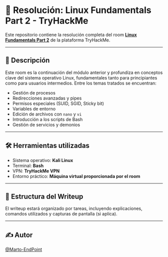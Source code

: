 # 🧠 Resolución: Linux Fundamentals Part 2 - TryHackMe

Este repositorio contiene la resolución completa del room [**Linux Fundamentals Part 2**](https://tryhackme.com/room/linuxfundamentalspart2) de la plataforma TryHackMe.

---

## 📘 Descripción

Este room es la continuación del módulo anterior y profundiza en conceptos clave del sistema operativo Linux, fundamentales tanto para principiantes como para usuarios intermedios. Entre los temas tratados se encuentran: 

- Gestión de procesos
- Redirecciones avanzadas y pipes
- Permisos especiales (SUID, SGID, Sticky bit)
- Variables de entorno
- Edición de archivos con `nano` y `vi`
- Introducción a los scripts de Bash
- Gestión de servicios y demonios

---

## 🛠️ Herramientas utilizadas

- Sistema operativo: **Kali Linux**
- Terminal: **Bash**
- VPN: **TryHackMe VPN**
- Entorno práctico: **Máquina virtual proporcionada por el room**

---

## 📂 Estructura del Writeup

El writeup estará organizado por tareas, incluyendo explicaciones, comandos utilizados y capturas de pantalla (si aplica).

---

## ✍️ Autor

[@Marto-EndPoint](https://github.com/Marto-EndPoint)
